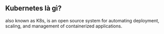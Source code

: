 ## Kubernetes là gì?
also known as K8s, is an open source system for automating deployment, scaling, and management of containerized applications.


